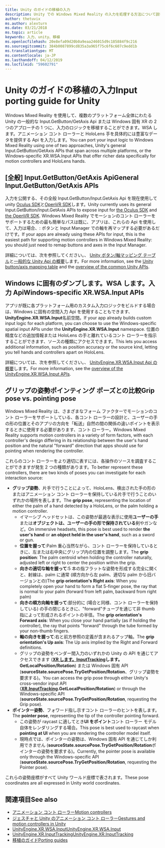 ```yaml
---
title: Unity のガイドの移植の入力
description: Unity での Windows Mixed Reality の入力を処理する方法について説明します。
author: thetuvix
ms.author: alexturn
ms.date: 03/21/2018
ms.topic: article
keywords: 入力、unity、移植
ms.openlocfilehash: 20e8efa09d20b0a9eaa246015d9c185884f9c216
ms.sourcegitcommit: 384b0087899cd835a3a965f75c6f6c607c9edd1b
ms.translationtype: MT
ms.contentlocale: ja-JP
ms.lasthandoff: 04/12/2019
ms.locfileid: "59602791"
---
```

# <a name="input-porting-guide-for-unity"></a><span data-ttu-id="8d525-104">Unity のガイドの移植の入力</span><span class="sxs-lookup"><span data-stu-id="8d525-104">Input porting guide for Unity</span></span>

<span data-ttu-id="8d525-105">Windows Mixed Reality を使用して、複数のプラットフォーム全体にわたる Unity の一般的な Input.GetButton/GetAxis Api または Windows 固有 XR の 2 つのアプローチの 1 つに、入力のロジックを移植することができます。WSA します。アニメーション コント ローラーと HoloLens 手を具体的には豊富なデータを提供する Api を入力します。</span><span class="sxs-lookup"><span data-stu-id="8d525-105">You can port your input logic to Windows Mixed Reality using one of two approaches, Unity's general Input.GetButton/GetAxis APIs that span across multiple platforms, or the Windows-specific XR.WSA.Input APIs that offer richer data specifically for motion controllers and HoloLens hands.</span></span>

## <a name="general-inputgetbuttongetaxis-apis"></a><span data-ttu-id="8d525-106">[全般] Input.GetButton/GetAxis Api</span><span class="sxs-lookup"><span data-stu-id="8d525-106">General Input.GetButton/GetAxis APIs</span></span>

<span data-ttu-id="8d525-107">入力を公開する、その全般 Input.GetButton/Input.GetAxis Api を現在使用して unity [Oculus SDK](https://docs.unity3d.com/Manual/OculusControllers.html)と[OpenVR SDK](https://docs.unity3d.com/Manual/OpenVRControllers.html)します。</span><span class="sxs-lookup"><span data-stu-id="8d525-107">Unity currently uses its general Input.GetButton/Input.GetAxis APIs to expose input for [the Oculus SDK](https://docs.unity3d.com/Manual/OculusControllers.html) and [the OpenVR SDK](https://docs.unity3d.com/Manual/OpenVRControllers.html).</span></span> <span data-ttu-id="8d525-108">Windows Mixed Reality でモーションのコント ローラーをサポートするための最も簡単なパスは既に、アプリは、これらの Api を使用して、入力は場合、: ボタンと Input Manager での軸を再マップする必要があるだけです。</span><span class="sxs-lookup"><span data-stu-id="8d525-108">If your apps are already using these APIs for input, this is the easiest path for supporting motion controllers in Windows Mixed Reality: you should just need to remap buttons and axes in the Input Manager.</span></span>

<span data-ttu-id="8d525-109">詳細については、次を参照してください。、 [Unity ボタン/軸マッピング テーブル](gestures-and-motion-controllers-in-unity.md#unity-buttonaxis-mapping-table)と[一般的な Unity Api の概要](gestures-and-motion-controllers-in-unity.md#common-unity-apis-inputgetbuttongetaxis)します。</span><span class="sxs-lookup"><span data-stu-id="8d525-109">For more information, see the [Unity button/axis mapping table](gestures-and-motion-controllers-in-unity.md#unity-buttonaxis-mapping-table) and the [overview of the common Unity APIs](gestures-and-motion-controllers-in-unity.md#common-unity-apis-inputgetbuttongetaxis).</span></span>

## <a name="windows-specific-xrwsainput-apis"></a><span data-ttu-id="8d525-110">Windows に固有のダンプします。WSA します。入力 Api</span><span class="sxs-lookup"><span data-stu-id="8d525-110">Windows-specific XR.WSA.Input APIs</span></span>

<span data-ttu-id="8d525-111">アプリが既に各プラットフォーム用のカスタム入力ロジックをビルドする場合は、Windows に固有の空間入力 Api を使用することもできます、 **UnityEngine.XR.WSA.Input**名前空間。</span><span class="sxs-lookup"><span data-stu-id="8d525-111">If your app already builds custom input logic for each platform, you can choose to use the Windows-specific spatial input APIs under the **UnityEngine.XR.WSA.Input** namespace.</span></span> <span data-ttu-id="8d525-112">位置の精度などの追加情報または HoloLens の手と離れているコント ローラーを指示することができます、ソースの種類にアクセスできます。</span><span class="sxs-lookup"><span data-stu-id="8d525-112">This lets you access additional information, such as position accuracy or the source kind, letting you tell hands and controllers apart on HoloLens.</span></span>

<span data-ttu-id="8d525-113">詳細については、次を参照してください。、 [UnityEngine.XR.WSA.Input Api の概要](gestures-and-motion-controllers-in-unity.md#windows-specific-apis-xrwsainput)します。</span><span class="sxs-lookup"><span data-stu-id="8d525-113">For more information, see the [overview of the UnityEngine.XR.WSA.Input APIs](gestures-and-motion-controllers-in-unity.md#windows-specific-apis-xrwsainput).</span></span>

## <a name="grip-pose-vs-pointing-pose"></a><span data-ttu-id="8d525-114">グリップの姿勢ポインティング ポーズとの比較</span><span class="sxs-lookup"><span data-stu-id="8d525-114">Grip pose vs. pointing pose</span></span>

<span data-ttu-id="8d525-115">Windows Mixed Reality は、さまざまなフォーム ファクターでモーションのコント ローラーをサポートしている、各コント ローラーの設計と、ユーザーの手の形の位置とそのアプリの方向を「転送」自然の間の関係の違いポイントを表示するときに使用する必要があります、コント ローラー。</span><span class="sxs-lookup"><span data-stu-id="8d525-115">Windows Mixed Reality supports motion controllers in a variety of form factors, with each controller's design differing in its relationship between the user's hand position and the natural "forward" direction that apps should use for pointing when rendering the controller.</span></span>

<span data-ttu-id="8d525-116">これらのコント ローラーをより適切に表すには、各操作のソースを調査することができますが発生 2 つの種類があります。</span><span class="sxs-lookup"><span data-stu-id="8d525-116">To better represent these controllers, there are two kinds of poses you can investigate for each interaction source:</span></span>

* <span data-ttu-id="8d525-117">**グリップ姿勢**、片手で行うことによって、HoloLens、検出された手の形のまたはアニメーション コント ローラーを保持している片手で行うことのいずれかの場所を表します。</span><span class="sxs-lookup"><span data-stu-id="8d525-117">The **grip pose**, representing the location of either the palm of a hand detected by a HoloLens, or the palm holding a motion controller.</span></span>
    * <span data-ttu-id="8d525-118">イマーシブ ヘッドセットは、この姿勢が最適な表示に使用**ユーザーの手**または**オブジェクトは、ユーザーの手の形で保持されている**剣やガンなど。</span><span class="sxs-lookup"><span data-stu-id="8d525-118">On immersive headsets, this pose is best used to render **the user's hand** or **an object held in the user's hand**, such as a sword or gun.</span></span>
    * <span data-ttu-id="8d525-119">**位置を握って**:Palm 重心当然ながら、コント ローラーを保持しているときに、左または右中央にグリップ内の位置を調整します。</span><span class="sxs-lookup"><span data-stu-id="8d525-119">The **grip position**: The palm centroid when holding the controller naturally, adjusted left or right to center the position within the grip.</span></span>
    * <span data-ttu-id="8d525-120">**向きの適切な軸を握って**:5 本の指フラットな姿勢を形成する完全に開くと、射線は、palm に通常 (順方向から左 palm、適切な palm から旧バージョンとの)</span><span class="sxs-lookup"><span data-stu-id="8d525-120">The **grip orientation's Right axis**: When you completely open your hand to form a flat 5-finger pose, the ray that is normal to your palm (forward from left palm, backward from right palm)</span></span>
    * <span data-ttu-id="8d525-121">**向きの順方向軸を握って**:部分的に (場合と同様、コント ローラーを保持している) の手の閉じるときに、"forward"チューブを通じて非 thumb 指によって形成されるポイントの半径。</span><span class="sxs-lookup"><span data-stu-id="8d525-121">The **grip orientation's Forward axis**: When you close your hand partially (as if holding the controller), the ray that points "forward" through the tube formed by your non-thumb fingers.</span></span>
    * <span data-ttu-id="8d525-122">**軸の向きを握って**:右と前方参照の定義が含まれるアップ軸。</span><span class="sxs-lookup"><span data-stu-id="8d525-122">The **grip orientation's Up axis**: The Up axis implied by the Right and Forward definitions.</span></span>
    * <span data-ttu-id="8d525-123">グリップの姿勢をベンダー間入力のいずれかの Unity の API を通じてアクセスできます (**[XR します。InputTracking](https://docs.unity3d.com/ScriptReference/XR.InputTracking.html)します。GetLocalPosition/Rotation**) または Windows 固有 API (**sourceState.sourcePose.TryGetPosition/Rotation**、グリップ姿勢を要求する)。</span><span class="sxs-lookup"><span data-stu-id="8d525-123">You can access the grip pose through either Unity's cross-vendor input API (**[XR.InputTracking](https://docs.unity3d.com/ScriptReference/XR.InputTracking.html).GetLocalPosition/Rotation**) or through the Windows-specific API (**sourceState.sourcePose.TryGetPosition/Rotation**, requesting the Grip pose).</span></span>
* <span data-ttu-id="8d525-124">**ポインター姿勢**、フォワード指し示すコント ローラーのヒントを表します。</span><span class="sxs-lookup"><span data-stu-id="8d525-124">The **pointer pose**, representing the tip of the controller pointing forward.</span></span>
    * <span data-ttu-id="8d525-125">この姿勢が raycast に適してとき**UI をポイント**コント ローラー モデル自体をレンダリングする場合。</span><span class="sxs-lookup"><span data-stu-id="8d525-125">This pose is best used to raycast when **pointing at UI** when you are rendering the controller model itself.</span></span>
    * <span data-ttu-id="8d525-126">現時点では、ポインターの姿勢は、Windows 固有 API を通じてしか利用できません (**sourceState.sourcePose.TryGetPosition/Rotation**ポインターの姿勢を要求する)。</span><span class="sxs-lookup"><span data-stu-id="8d525-126">Currently, the pointer pose is available only through the Windows-specific API (**sourceState.sourcePose.TryGetPosition/Rotation**, requesting the Pointer pose).</span></span>

<span data-ttu-id="8d525-127">これらの姿勢座標がすべて Unity ワールド座標で表されます。</span><span class="sxs-lookup"><span data-stu-id="8d525-127">These pose coordinates are all expressed in Unity world coordinates.</span></span>

## <a name="see-also"></a><span data-ttu-id="8d525-128">関連項目</span><span class="sxs-lookup"><span data-stu-id="8d525-128">See also</span></span>
* [<span data-ttu-id="8d525-129">アニメーション コント ローラー</span><span class="sxs-lookup"><span data-stu-id="8d525-129">Motion controllers</span></span>](motion-controllers.md)
* [<span data-ttu-id="8d525-130">ジェスチャと Unity のアニメーション コント ローラー</span><span class="sxs-lookup"><span data-stu-id="8d525-130">Gestures and motion controllers in Unity</span></span>](gestures-and-motion-controllers-in-unity.md)
* [<span data-ttu-id="8d525-131">UnityEngine.XR.WSA.Input</span><span class="sxs-lookup"><span data-stu-id="8d525-131">UnityEngine.XR.WSA.Input</span></span>](https://docs.unity3d.com/ScriptReference/XR.WSA.Input.InteractionManager.html)
* [<span data-ttu-id="8d525-132">UnityEngine.XR.InputTracking</span><span class="sxs-lookup"><span data-stu-id="8d525-132">UnityEngine.XR.InputTracking</span></span>](https://docs.unity3d.com/ScriptReference/XR.InputTracking.html)
* [<span data-ttu-id="8d525-133">移植のガイド</span><span class="sxs-lookup"><span data-stu-id="8d525-133">Porting guides</span></span>](porting-guides.md)
